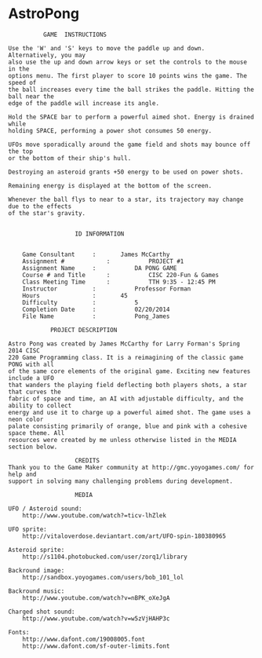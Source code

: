 AstroPong
=========
              GAME  INSTRUCTIONS  
				
  	Use the 'W' and 'S' keys to move the paddle up and down. Alternatively, you may 
	also use the up and down arrow keys or set the controls to the mouse in the
	options menu. The first player to score 10 points wins the game. The speed of
	the ball increases every time the ball strikes the paddle. Hitting the ball near the
	edge of the paddle will increase its angle.

	Hold the SPACE bar to perform a powerful aimed shot. Energy is drained while
	holding SPACE, performing a power shot consumes 50 energy.
	
	UFOs move sporadically around the game field and shots may bounce off the top
	or the bottom of their ship's hull.

	Destroying an asteroid grants +50 energy to be used on power shots.

	Remaining energy is displayed at the bottom of the screen.

	Whenever the ball flys to near to a star, its trajectory may change due to the effects
	of the star's gravity.


				       ID INFORMATION


 		Game Consultant		:		James McCarthy          	
		Assignment #			:   		PROJECT #1          	
		Assignment Name		:	    	DA PONG GAME      
		Course # and Title		:	    	CISC 220-Fun & Games 
		Class Meeting Time		:	    	TTH 9:35 - 12:45 PM 
		Instructor			:	    	Professor Forman 	
		Hours				:		45			
	   	Difficulty			:	    	5			
		Completion Date		:	    	02/20/2014  		        
		File Name			:  	    	Pong_James	
		        
				PROJECT DESCRIPTION      
	
	Astro Pong was created by James McCarthy for Larry Forman's Spring 2014 CISC
	220 Game Programming class. It is a reimagining of the classic game PONG with all
	of the same core elements of the original game. Exciting new features include a UFO
	that wanders the playing field deflecting both players shots, a star that curves the
	fabric of space and time, an AI with adjustable difficulty, and the ability to collect
	energy and use it to charge up a powerful aimed shot. The game uses a neon color
	palate consisting primarily of orange, blue and pink with a cohesive space theme. All
	resources were created by me unless otherwise listed in the MEDIA section below.   
      		
					   CREDITS                          			
	Thank you to the Game Maker community at http://gmc.yoyogames.com/ for help and
	support in solving many challenging problems during development.
		
					   MEDIA                          			

	UFO / Asteroid sound:
		http://www.youtube.com/watch?=ticv-lhZlek

	UFO sprite:
		http://vitaloverdose.deviantart.com/art/UFO-spin-180380965

	Asteroid sprite:
		http://s1104.photobucked.com/user/zorq1/library

	Backround image:
		http://sandbox.yoyogames.com/users/bob_101_lol

	Backround music:
		http://www.youtube.com/watch?v=nBPK_oXeJgA
	
	Charged shot sound:
		http://www.youtube.com/watch?v=w5zVjHAHP3c

	Fonts:
		http://www.dafont.com/19008005.font
		http://www.dafont.com/sf-outer-limits.font
